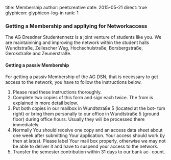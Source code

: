 title: Membership
author: peetcreative
date: 2015-05-21
direct: true
glyphicon: glyphicon-log-in
rank: 1

### Getting a Membership and appliying for Networkaccess
The AG Dresdner Studentennetz is a joint venture of students like you.
We are maintainining and improving the network within the student halls Wundtstraße, Zellescher Weg, Hochschulstraße, Borsbergstraße, Gerokstraße and Zeunerstraße.
#### Getting a passiv Membership
For getting a passiv Membership of the AG DSN, that is necessary to get access to the network, you have to follow the instructions below.

1. Please read these instructions thoroughly.
2. Complete two copies of this form and sign each twice. The from
is explained in more detail below.
3. Put both copies in our mailbox in Wundtstraße 5 (located at the bot-
tom right) or bring them personally to our office in Wundtstraße 5
(ground floor) during office hours. Usually they will be processed
there immediately
4. Normally You should receive one copy and an access data sheet
about one week after submitting Your application. Your access
should work by then at latest. Please label Your mail box properly,
otherwise we may not be able to deliver it and have to suspend
your access to the network.
5. Transfer the semester contribution within 31 days to our bank ac-
count.
